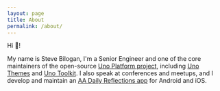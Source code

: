 ```yaml
---
layout: page
title: About
permalink: /about/
---
```


Hi :wave:!

My name is Steve Bilogan, I'm a Senior Engineer and one of the core maintainers of the open-source [Uno Platform project][uno-platform], including [Uno Themes][uno-themes] and [Uno Toolkit][uno-toolkit]. I also speak at conferences and meetups, and I develop and maintain an [AA Daily Reflections app][aa-daily-reflections] for Android and iOS.

[uno-platform]: https://platform.uno
[uno-themes]: https://github.com/unoplatform/Uno.Themes
[uno-toolkit]: https://github.com/unoplatform/Uno.Toolkit.UI
[aa-daily-reflections]: https://github.com/kazo0/DailyReflection
